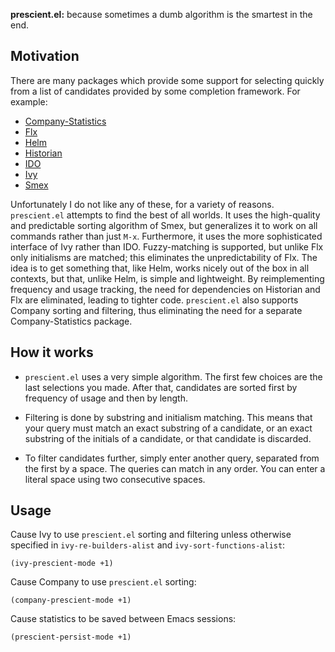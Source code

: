**prescient.el:** because sometimes a dumb algorithm is the smartest
in the end.

## Motivation

There are many packages which provide some support for selecting
quickly from a list of candidates provided by some completion
framework. For example:

* [Company-Statistics]
* [Flx]
* [Helm]
* [Historian]
* [IDO]
* [Ivy]
* [Smex]

Unfortunately I do not like any of these, for a variety of reasons.
`prescient.el` attempts to find the best of all worlds. It uses the
high-quality and predictable sorting algorithm of Smex, but
generalizes it to work on all commands rather than just `M-x`.
Furthermore, it uses the more sophisticated interface of Ivy rather
than IDO. Fuzzy-matching is supported, but unlike Flx only initialisms
are matched; this eliminates the unpredictability of Flx. The idea is
to get something that, like Helm, works nicely out of the box in all
contexts, but that, unlike Helm, is simple and lightweight. By
reimplementing frequency and usage tracking, the need for dependencies
on Historian and Flx are eliminated, leading to tighter code.
`prescient.el` also supports Company sorting and filtering, thus
eliminating the need for a separate Company-Statistics package.

## How it works

* `prescient.el` uses a very simple algorithm. The first few choices
  are the last selections you made. After that, candidates are sorted
  first by frequency of usage and then by length.

* Filtering is done by substring and initialism matching. This means
  that your query must match an exact substring of a candidate, or an
  exact substring of the initials of a candidate, or that candidate is
  discarded.

* To filter candidates further, simply enter another query, separated
  from the first by a space. The queries can match in any order. You
  can enter a literal space using two consecutive spaces.

## Usage

Cause Ivy to use `prescient.el` sorting and filtering unless otherwise
specified in `ivy-re-builders-alist` and `ivy-sort-functions-alist`:

    (ivy-prescient-mode +1)

Cause Company to use `prescient.el` sorting:

    (company-prescient-mode +1)

Cause statistics to be saved between Emacs sessions:

    (prescient-persist-mode +1)

[company-statistics]: https://github.com/company-mode/company-statistics
[flx]: https://github.com/lewang/flx
[helm]: https://github.com/emacs-helm/helm
[historian]: https://github.com/PythonNut/historian.el
[ido]: https://www.gnu.org/software/emacs/manual/ido.html
[ivy]: https://github.com/abo-abo/swiper#ivy
[smex]: https://github.com/nonsequitur/smex
[straight.el]: https://github.com/raxod502/straight.el
